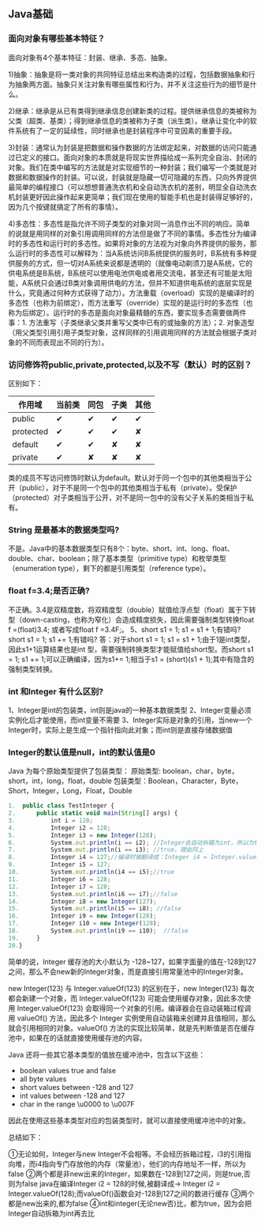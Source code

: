 ## Java基础
### 面向对象有哪些基本特征？
面向对象有4个基本特征：封装、继承、多态、抽象。

1)抽象：抽象是将一类对象的共同特征总结出来构造类的过程，包括数据抽象和行为抽象两方面。抽象只关注对象有哪些属性和行为，并不关注这些行为的细节是什么。

2)继承：继承是从已有类得到继承信息创建新类的过程。提供继承信息的类被称为父类（超类、基类）；得到继承信息的类被称为子类（派生类）。继承让变化中的软件系统有了一定的延续性，同时继承也是封装程序中可变因素的重要手段。

3)封装：通常认为封装是把数据和操作数据的方法绑定起来，对数据的访问只能通过已定义的接口。面向对象的本质就是将现实世界描绘成一系列完全自治、封闭的对象。我们在类中编写的方法就是对实现细节的一种封装；我们编写一个类就是对数据和数据操作的封装。可以说，封装就是隐藏一切可隐藏的东西，只向外界提供最简单的编程接口（可以想想普通洗衣机和全自动洗衣机的差别，明显全自动洗衣机封装更好因此操作起来更简单；我们现在使用的智能手机也是封装得足够好的，因为几个按键就搞定了所有的事情）。

4)多态性：多态性是指允许不同子类型的对象对同一消息作出不同的响应。简单的说就是用同样的对象引用调用同样的方法但是做了不同的事情。多态性分为编译时的多态性和运行时的多态性。如果将对象的方法视为对象向外界提供的服务，那么运行时的多态性可以解释为：当A系统访问B系统提供的服务时，B系统有多种提供服务的方式，但一切对A系统来说都是透明的（就像电动剃须刀是A系统，它的供电系统是B系统，B系统可以使用电池供电或者用交流电，甚至还有可能是太阳能，A系统只会通过B类对象调用供电的方法，但并不知道供电系统的底层实现是什么，究竟通过何种方式获得了动力）。方法重载（overload）实现的是编译时的多态性（也称为前绑定），而方法重写（override）实现的是运行时的多态性（也称为后绑定）。运行时的多态是面向对象最精髓的东西，要实现多态需要做两件事：1. 方法重写（子类继承父类并重写父类中已有的或抽象的方法）；2. 对象造型（用父类型引用引用子类型对象，这样同样的引用调用同样的方法就会根据子类对象的不同而表现出不同的行为）。

### 访问修饰符public,private,protected,以及不写（默认）时的区别？

区别如下：

|   作用域  |  当前类   | 同包 | 子类 | 其他 |
| --- | --- | --- | --- | --- |
|  public   |   ✔  |  ✔ | ✔    | ✔  |
|  protected  |✔ | ✔ | ✔    |  ✘  |
| default | ✔ | ✔  |   ✘  |  ✘ |
| private| ✔ | ✘   |   ✘  |  ✘ |

类的成员不写访问修饰时默认为default。默认对于同一个包中的其他类相当于公开（public），对于不是同一个包中的其他类相当于私有（private）。受保护（protected）对子类相当于公开，对不是同一包中的没有父子关系的类相当于私有。

### String 是最基本的数据类型吗?

不是。Java中的基本数据类型只有8个：byte、short、int、long、float、double、char、boolean；除了基本类型（primitive type）和枚举类型（enumeration type），剩下的都是引用类型（reference type）。

### float f=3.4;是否正确?

不正确。3.4是双精度数，将双精度型（double）赋值给浮点型（float）属于下转型（down-casting，也称为窄化）会造成精度损失，因此需要强制类型转换float f =(float)3.4; 或者写成float f =3.4F;。
5、short s1 = 1; s1 = s1 + 1;有错吗?short s1 = 1; s1 += 1;有错吗?
答：对于short s1 = 1; s1 = s1 + 1;由于1是int类型，因此s1+1运算结果也是int 型，需要强制转换类型才能赋值给short型。而short s1 = 1; s1 += 1;可以正确编译，因为s1+= 1;相当于s1 = (short)(s1 + 1);其中有隐含的强制类型转换。
### int 和Integer 有什么区别?
1、Integer是int的包装类，int则是java的一种基本数据类型 
2、Integer变量必须实例化后才能使用，而int变量不需要 
3、Integer实际是对象的引用，当new一个Integer时，实际上是生成一个指针指向此对象；而int则是直接存储数据值 

### Integer的默认值是null，int的默认值是0
Java 为每个原始类型提供了包装类型：
原始类型: boolean，char，byte，short，int，long，float，double
包装类型：Boolean，Character，Byte，Short，Integer，Long，Float，Double

``` javascript
1.	public class TestInteger {  
2.	    public static void main(String[] args) {  
3.	        int i = 128;  
4.	        Integer i2 = 128;  
5.	        Integer i3 = new Integer(128);  
6.	        System.out.println(i == i2); //Integer会自动拆箱为int，所以为true  
7.	        System.out.println(i == i3); //true，理由同上  
8.	        Integer i4 = 127;//编译时被翻译成：Integer i4 = Integer.valueOf(127);  
9.	        Integer i5 = 127;  
10.	        System.out.println(i4 == i5);//true  
11.	        Integer i6 = 128;  
12.	        Integer i7 = 128;  
13.	        System.out.println(i6 == i7);//false  
14.	        Integer i8 = new Integer(127);  
15.	        System.out.println(i5 == i8); //false  
16.	        Integer i9 = new Integer(128);  
17.	        Integer i10 = new Integer(128);  
18.	        System.out.println(i9 == i10);  //false  
19.	    } 
20.}  
```

简单的说，Integer 缓存池的大小默认为 -128~127，如果字面量的值在-128到127之间，那么不会new新的Integer对象，而是直接引用常量池中的Integer对象。 

new Integer(123) 与 Integer.valueOf(123) 的区别在于，new Integer(123) 每次都会新建一个对象，而 Integer.valueOf(123) 可能会使用缓存对象，因此多次使用 Integer.valueOf(123) 会取得同一个对象的引用。编译器会在自动装箱过程调用 valueOf() 方法，因此多个 Integer 实例使用自动装箱来创建并且值相同，那么就会引用相同的对象。valueOf() 方法的实现比较简单，就是先判断值是否在缓存池中，如果在的话就直接使用缓存池的内容。

Java 还将一些其它基本类型的值放在缓冲池中，包含以下这些：

 - boolean values true and false
 - all byte values
 - short values between -128 and 127
 - int values between -128 and 127
 - char in the range \u0000 to \u007F

因此在使用这些基本类型对应的包装类型时，就可以直接使用缓冲池中的对象。

总结如下：

  ①无论如何，Integer与new Integer不会相等。不会经历拆箱过程，i3的引用指向堆，而i4指向专门存放他的内存（常量池），他们的内存地址不一样，所以为false
  ②两个都是非new出来的Integer，如果数在-128到127之间，则是true,否则为false
  java在编译Integer i2 = 128的时候,被翻译成-> Integer i2 = Integer.valueOf(128);而valueOf()函数会对-128到127之间的数进行缓存
  ③两个都是new出来的,都为false
  ④int和integer(无论new否)比，都为true，因为会把Integer自动拆箱为int再去比
